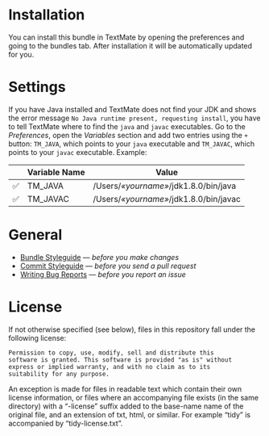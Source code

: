 # Installation

You can install this bundle in TextMate by opening the preferences and going to the bundles tab. After installation it will be automatically updated for you.

# Settings

If you have Java installed and TextMate does not find your JDK and shows the error message `No Java runtime present, requesting install`, you have to tell TextMate where to find the `java` and `javac` executables. Go to the *Preferences*, open the *Variables* section and add two entries using the `+` button: `TM_JAVA`, which points to your `java` executable and `TM_JAVAC`, which points to your `javac` executable. Example:

|   | Variable Name  | Value |
| - | -------------- | ----- |
|  :white_check_mark: | TM_JAVA  | /Users/*«yourname»*/jdk1.8.0/bin/java |
|  :white_check_mark: | TM_JAVAC | /Users/*«yourname»*/jdk1.8.0/bin/javac |

# General

* [Bundle Styleguide](http://kb.textmate.org/bundle_styleguide) — _before you make changes_
* [Commit Styleguide](http://kb.textmate.org/commit_styleguide) — _before you send a pull request_
* [Writing Bug Reports](http://kb.textmate.org/writing_bug_reports) — _before you report an issue_

# License

If not otherwise specified (see below), files in this repository fall under the following license:

	Permission to copy, use, modify, sell and distribute this
	software is granted. This software is provided "as is" without
	express or implied warranty, and with no claim as to its
	suitability for any purpose.

An exception is made for files in readable text which contain their own license information, or files where an accompanying file exists (in the same directory) with a “-license” suffix added to the base-name name of the original file, and an extension of txt, html, or similar. For example “tidy” is accompanied by “tidy-license.txt”.